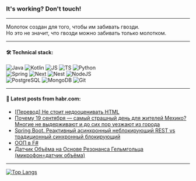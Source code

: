 ### It's working? Don't touch!

---
Молоток создан для того, чтобы им забивать гвозди. <br>
Но это не значит, что гвозди можно забивать только молотком.

---

#### 🛠️ Technical stack:

![Java](https://img.shields.io/badge/Java-informational?logo=Oracle&style=flat&logoColor=white&color=FF4500)
![Kotlin](https://img.shields.io/badge/Kotlin-informational?logo=Kotlin&style=flat&logoColor=white&color=774D97)
![JS](https://img.shields.io/badge/JS-informational?logo=javaScript&style=flat&logoColor=black&color=F7Df1E)
![TS](https://img.shields.io/badge/TypeScript-informational?logo=typeScript&style=flat&logoColor=black&color=017acc)
![Python](https://img.shields.io/badge/Python-informational?logo=Python&style=flat&logoColor=black&color=ffdd54) <br>
![Spring](https://img.shields.io/badge/SpringBoot-informational?logo=SpringBoot&style=flat&logoColor=white&color=6DB33F) 
![Next](https://img.shields.io/badge/Next.js-informational?logo=Next.js&style=flat&logoColor=white&color=3671a1)
![Nest](https://img.shields.io/badge/NestJS-informational?logo=NestJS&style=flat&logoColor=white&color=E0234E)
![NodeJS](https://img.shields.io/badge/NodeJS-informational?logo=node.js&style=flat&logoColor=white&color=70A760) <br>
![PostgreSQL](https://img.shields.io/badge/PostgreSQL-informational?logo=PostgreSQL&style=flat&logoColor=white&color=DAA520)
![MongoDB](https://img.shields.io/badge/MongoDB-informational?logo=MongoDB&style=flat&logoColor=white&color=870000)
![Git](https://img.shields.io/badge/Git-informational?logo=git&style=flat&logoColor=white&color=f74e28)

___

#### 💬 Latest posts from habr.com:

<!-- BLOG-POST-LIST:START -->
- [[Перевод] Не стоит недооценивать HTML](https://habr.com/ru/companies/ruvds/articles/793906/?utm_source=habrahabr&utm_medium=rss&utm_campaign=793906)
- [Почему 19 сентября — самый страшный день для жителей Мехико? Многие не выдерживают и до сих пор уезжают из города](https://habr.com/ru/companies/timeweb/articles/791298/?utm_source=habrahabr&utm_medium=rss&utm_campaign=791298)
- [Spring Boot. Реактивный асинхронный неблокирующий REST vs традиционный синхронный блокирующий](https://habr.com/ru/articles/793494/?utm_source=habrahabr&utm_medium=rss&utm_campaign=793494)
- [ООП в F#](https://habr.com/ru/companies/otus/articles/792962/?utm_source=habrahabr&utm_medium=rss&utm_campaign=792962)
- [Датчик Объёма на Основе Резонанса Гельмгольца &lpar;микрофон=датчик объёма&rpar;](https://habr.com/ru/articles/792096/?utm_source=habrahabr&utm_medium=rss&utm_campaign=792096)
<!-- BLOG-POST-LIST:END -->

---
[![Top Langs](https://github-readme-stats-git-master-advtsetting-gmailcom.vercel.app/api/top-langs/?username=zloylis&langs_count=10&hide_title=false&title_color=e6edf3&size_weight=0.5&count_weight=0.5&layout=compact&hide_border=true&theme=dracula)](https://github.com/zloylis)

<!-- ![GitHub stats](https://github-readme-stats-git-master-advtsetting-gmailcom.vercel.app/api?username=zloylis&show_icons=true&hide_border=true&theme=dracula&hide_title=true&include_all_commits=true&count_private=true&hide=contribs&hide_rank=true) -->
